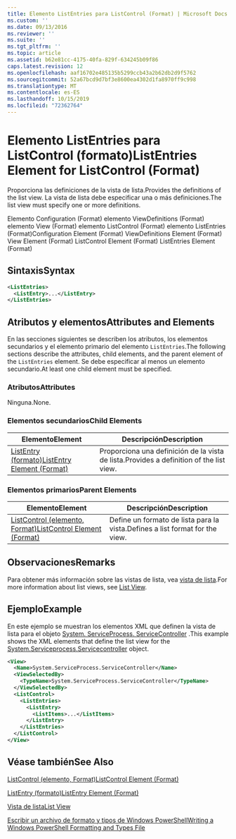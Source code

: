 ```yaml
---
title: Elemento ListEntries para ListControl (Format) | Microsoft Docs
ms.custom: ''
ms.date: 09/13/2016
ms.reviewer: ''
ms.suite: ''
ms.tgt_pltfrm: ''
ms.topic: article
ms.assetid: b62e81cc-4175-40fa-829f-634245b09f86
caps.latest.revision: 12
ms.openlocfilehash: aaf16702e485135b5299ccb43a2b62db2d9f5762
ms.sourcegitcommit: 52a67bcd9d7bf3e8600ea4302d1fa8970ff9c998
ms.translationtype: MT
ms.contentlocale: es-ES
ms.lasthandoff: 10/15/2019
ms.locfileid: "72362764"
---
```

# <a name="listentries-element-for-listcontrol-format"></a><span data-ttu-id="ad726-102">Elemento ListEntries para ListControl (formato)</span><span class="sxs-lookup"><span data-stu-id="ad726-102">ListEntries Element for ListControl (Format)</span></span>

<span data-ttu-id="ad726-103">Proporciona las definiciones de la vista de lista.</span><span class="sxs-lookup"><span data-stu-id="ad726-103">Provides the definitions of the list view.</span></span> <span data-ttu-id="ad726-104">La vista de lista debe especificar una o más definiciones.</span><span class="sxs-lookup"><span data-stu-id="ad726-104">The list view must specify one or more definitions.</span></span>

<span data-ttu-id="ad726-105">Elemento Configuration (Format) elemento ViewDefinitions (Format) elemento View (Format) elemento ListControl (Format) elemento ListEntries (Format)</span><span class="sxs-lookup"><span data-stu-id="ad726-105">Configuration Element (Format) ViewDefinitions Element (Format) View Element (Format) ListControl Element (Format) ListEntries Element (Format)</span></span>

## <a name="syntax"></a><span data-ttu-id="ad726-106">Sintaxis</span><span class="sxs-lookup"><span data-stu-id="ad726-106">Syntax</span></span>

```xml
<ListEntries>
  <ListEntry>...</ListEntry>
</ListEntries>
```

## <a name="attributes-and-elements"></a><span data-ttu-id="ad726-107">Atributos y elementos</span><span class="sxs-lookup"><span data-stu-id="ad726-107">Attributes and Elements</span></span>

<span data-ttu-id="ad726-108">En las secciones siguientes se describen los atributos, los elementos secundarios y el elemento primario del elemento `ListEntries`.</span><span class="sxs-lookup"><span data-stu-id="ad726-108">The following sections describe the attributes, child elements, and the parent element of the `ListEntries` element.</span></span> <span data-ttu-id="ad726-109">Se debe especificar al menos un elemento secundario.</span><span class="sxs-lookup"><span data-stu-id="ad726-109">At least one child element must be specified.</span></span>

### <a name="attributes"></a><span data-ttu-id="ad726-110">Atributos</span><span class="sxs-lookup"><span data-stu-id="ad726-110">Attributes</span></span>

<span data-ttu-id="ad726-111">Ninguna.</span><span class="sxs-lookup"><span data-stu-id="ad726-111">None.</span></span>

### <a name="child-elements"></a><span data-ttu-id="ad726-112">Elementos secundarios</span><span class="sxs-lookup"><span data-stu-id="ad726-112">Child Elements</span></span>

|<span data-ttu-id="ad726-113">Elemento</span><span class="sxs-lookup"><span data-stu-id="ad726-113">Element</span></span>|<span data-ttu-id="ad726-114">Descripción</span><span class="sxs-lookup"><span data-stu-id="ad726-114">Description</span></span>|
|-------------|-----------------|
|[<span data-ttu-id="ad726-115">ListEntry (formato)</span><span class="sxs-lookup"><span data-stu-id="ad726-115">ListEntry Element (Format)</span></span>](./listentry-element-for-listcontrol-format.md)|<span data-ttu-id="ad726-116">Proporciona una definición de la vista de lista.</span><span class="sxs-lookup"><span data-stu-id="ad726-116">Provides a definition of the list view.</span></span>|

### <a name="parent-elements"></a><span data-ttu-id="ad726-117">Elementos primarios</span><span class="sxs-lookup"><span data-stu-id="ad726-117">Parent Elements</span></span>

|<span data-ttu-id="ad726-118">Elemento</span><span class="sxs-lookup"><span data-stu-id="ad726-118">Element</span></span>|<span data-ttu-id="ad726-119">Descripción</span><span class="sxs-lookup"><span data-stu-id="ad726-119">Description</span></span>|
|-------------|-----------------|
|[<span data-ttu-id="ad726-120">ListControl (elemento, Format)</span><span class="sxs-lookup"><span data-stu-id="ad726-120">ListControl Element (Format)</span></span>](./listcontrol-element-format.md)|<span data-ttu-id="ad726-121">Define un formato de lista para la vista.</span><span class="sxs-lookup"><span data-stu-id="ad726-121">Defines a list format for the view.</span></span>|

## <a name="remarks"></a><span data-ttu-id="ad726-122">Observaciones</span><span class="sxs-lookup"><span data-stu-id="ad726-122">Remarks</span></span>

<span data-ttu-id="ad726-123">Para obtener más información sobre las vistas de lista, vea [vista de lista](./creating-a-list-view.md).</span><span class="sxs-lookup"><span data-stu-id="ad726-123">For more information about list views, see [List View](./creating-a-list-view.md).</span></span>

## <a name="example"></a><span data-ttu-id="ad726-124">Ejemplo</span><span class="sxs-lookup"><span data-stu-id="ad726-124">Example</span></span>

<span data-ttu-id="ad726-125">En este ejemplo se muestran los elementos XML que definen la vista de lista para el objeto [System. ServiceProcess. ServiceController](/dotnet/api/System.ServiceProcess.ServiceController) .</span><span class="sxs-lookup"><span data-stu-id="ad726-125">This example shows the XML elements that define the list view for the [System.Serviceprocess.Servicecontroller](/dotnet/api/System.ServiceProcess.ServiceController) object.</span></span>

```xml
<View>
  <Name>System.ServiceProcess.ServiceController</Name>
  <ViewSelectedBy>
    <TypeName>System.ServiceProcess.ServiceController</TypeName>
  </ViewSelectedBy>
  <ListControl>
    <ListEntries>
      <ListEntry>
        <ListItems>...</ListItems>
      </ListEntry>
    </ListEntries>
  </ListControl>
</View>
```

## <a name="see-also"></a><span data-ttu-id="ad726-126">Véase también</span><span class="sxs-lookup"><span data-stu-id="ad726-126">See Also</span></span>

[<span data-ttu-id="ad726-127">ListControl (elemento, Format)</span><span class="sxs-lookup"><span data-stu-id="ad726-127">ListControl Element (Format)</span></span>](./listcontrol-element-format.md)

[<span data-ttu-id="ad726-128">ListEntry (formato)</span><span class="sxs-lookup"><span data-stu-id="ad726-128">ListEntry Element (Format)</span></span>](./listentry-element-for-listcontrol-format.md)

[<span data-ttu-id="ad726-129">Vista de lista</span><span class="sxs-lookup"><span data-stu-id="ad726-129">List View</span></span>](./creating-a-list-view.md)

[<span data-ttu-id="ad726-130">Escribir un archivo de formato y tipos de Windows PowerShell</span><span class="sxs-lookup"><span data-stu-id="ad726-130">Writing a Windows PowerShell Formatting and Types File</span></span>](./writing-a-powershell-formatting-file.md)

